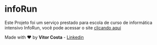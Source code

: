 # infoRun

Este Projeto foi um serviço prestado para escola de curso de informática intensivo InfoRun, você pode acessar o site [clicando aqui](https://inforun.co/)

Made with :heart: by **Vitor Costa** - [Linkedin](https://www.linkedin.com/in/vitor-costa-10566b22a/)

